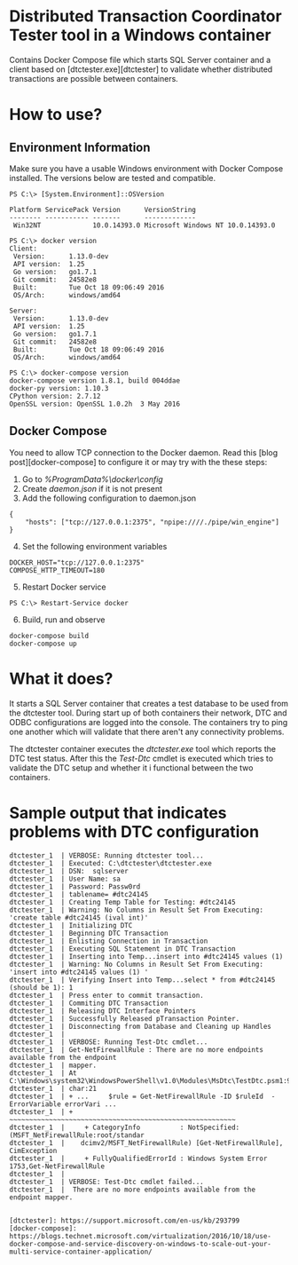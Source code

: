 # **Distributed Transaction Coordinator Tester tool in a Windows container**
Contains Docker Compose file which starts SQL Server container and a client based on 
 [dtctester.exe][dtctester] to validate whether distributed transactions are possible
 between containers.

# How to use?
## Environment Information
Make sure you have a usable Windows environment with Docker Compose installed.
 The versions below are tested and compatible. 
```
PS C:\> [System.Environment]::OSVersion

Platform ServicePack Version      VersionString
-------- ----------- -------      -------------
 Win32NT             10.0.14393.0 Microsoft Windows NT 10.0.14393.0
```
```
PS C:\> docker version
Client:
 Version:      1.13.0-dev
 API version:  1.25
 Go version:   go1.7.1
 Git commit:   24582e8
 Built:        Tue Oct 18 09:06:49 2016
 OS/Arch:      windows/amd64

Server:
 Version:      1.13.0-dev
 API version:  1.25
 Go version:   go1.7.1
 Git commit:   24582e8
 Built:        Tue Oct 18 09:06:49 2016
 OS/Arch:      windows/amd64
```
```
PS C:\> docker-compose version
docker-compose version 1.8.1, build 004ddae
docker-py version: 1.10.3
CPython version: 2.7.12
OpenSSL version: OpenSSL 1.0.2h  3 May 2016
```
## Docker Compose
You need to allow TCP connection to the Docker daemon. Read this [blog post][docker-compose] to
 configure it or may try with the these steps:

1. Go to *%ProgramData%\docker\config*
2. Create *daemon.json* if it is not present
3. Add the following configuration to daemon.json
```
{
    "hosts": ["tcp://127.0.0.1:2375", "npipe:////./pipe/win_engine"]
}
```
4. Set the following environment variables
```
DOCKER_HOST="tcp://127.0.0.1:2375"
COMPOSE_HTTP_TIMEOUT=180
```
5. Restart Docker service
```
PS C:\> Restart-Service docker 
```
6. Build, run and observe
```
docker-compose build
docker-compose up
```

# What it does?
It starts a SQL Server container that creates a test database to be used from the dtctester tool. During start up
 of both containers their network, DTC and ODBC configurations are logged into the console. The containers try
 to ping one another which will validate that there aren't any connectivity problems.

The dtctester container executes the *dtctester.exe* tool which reports the DTC test status. After this the *Test-Dtc*
 cmdlet is executed which tries to validate the DTC setup and whether it i functional between the two containers. 

# Sample output that indicates problems with DTC configuration

```
dtctester_1  | VERBOSE: Running dtctester tool...
dtctester_1  | Executed: C:\dtctester\dtctester.exe
dtctester_1  | DSN:  sqlserver
dtctester_1  | User Name: sa
dtctester_1  | Password: Passw0rd
dtctester_1  | tablename= #dtc24145
dtctester_1  | Creating Temp Table for Testing: #dtc24145
dtctester_1  | Warning: No Columns in Result Set From Executing: 'create table #dtc24145 (ival int)'
dtctester_1  | Initializing DTC
dtctester_1  | Beginning DTC Transaction
dtctester_1  | Enlisting Connection in Transaction
dtctester_1  | Executing SQL Statement in DTC Transaction
dtctester_1  | Inserting into Temp...insert into #dtc24145 values (1)
dtctester_1  | Warning: No Columns in Result Set From Executing: 'insert into #dtc24145 values (1) '
dtctester_1  | Verifying Insert into Temp...select * from #dtc24145 (should be 1): 1
dtctester_1  | Press enter to commit transaction.
dtctester_1  | Commiting DTC Transaction
dtctester_1  | Releasing DTC Interface Pointers
dtctester_1  | Successfully Released pTransaction Pointer.
dtctester_1  | Disconnecting from Database and Cleaning up Handles
dtctester_1  |
dtctester_1  | VERBOSE: Running Test-Dtc cmdlet...
dtctester_1  | Get-NetFirewallRule : There are no more endpoints available from the endpoint
dtctester_1  | mapper.
dtctester_1  | At C:\Windows\system32\WindowsPowerShell\v1.0\Modules\MsDtc\TestDtc.psm1:94
dtctester_1  | char:21
dtctester_1  | + ...     $rule = Get-NetFirewallRule -ID $ruleId  -ErrorVariable errorVari ...
dtctester_1  | +                 ~~~~~~~~~~~~~~~~~~~~~~~~~~~~~~~~~~~~~~~~~~~~~~~~~~~~~~~~~
dtctester_1  |     + CategoryInfo          : NotSpecified: (MSFT_NetFirewallRule:root/standar
dtctester_1  |    dcimv2/MSFT_NetFirewallRule) [Get-NetFirewallRule], CimException
dtctester_1  |     + FullyQualifiedErrorId : Windows System Error 1753,Get-NetFirewallRule
dtctester_1  |
dtctester_1  | VERBOSE: Test-Dtc cmdlet failed...
dtctester_1  |  There are no more endpoints available from the endpoint mapper.
```

```

[dtctester]: https://support.microsoft.com/en-us/kb/293799
[docker-compose]: https://blogs.technet.microsoft.com/virtualization/2016/10/18/use-docker-compose-and-service-discovery-on-windows-to-scale-out-your-multi-service-container-application/
